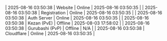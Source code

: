 | 2025-08-16 03:50:38 | Website | Online | 2025-08-16 03:50:35 |
| 2025-08-16 03:50:38 | Registration | Online | 2025-08-16 03:50:35 |
| 2025-08-16 03:50:38 | Auth Server | Online | 2025-08-16 03:50:35 |
| 2025-08-16 03:50:38 | Kezan (PvE) | Offline | 2025-08-03 17:58:02 |
| 2025-08-16 03:50:38 | Gurubashi (PvP) | Offline | N/A |
| 2025-08-16 03:50:38 | Cloudflare | Online | 2025-08-16 03:50:35 |
